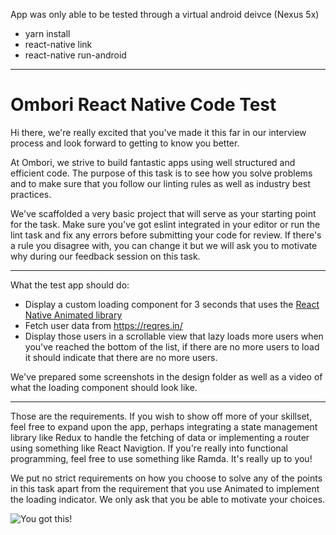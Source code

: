 App was only able to be tested through a virtual android deivce (Nexus 5x)

- yarn install
- react-native link
- react-native run-android

__________________________________________________________________________________________________________________________


# Ombori React Native Code Test

Hi there, we're really excited that you've made it this far in our interview process and look forward to getting to know you better.

At Ombori, we strive to build fantastic apps using well structured and efficient code.
The purpose of this task is to see how you solve problems and to make sure that you follow our linting rules as well as industry best practices.

We've scaffolded a very basic project that will serve as your starting point for the task.
Make sure you've got eslint integrated in your editor or run the lint task and fix any errors before submitting your code for review. If there's a rule you disagree with, you can change it but we will ask you to motivate why during our feedback session on this task.

___

What the test app should do:

* Display a custom loading component for 3 seconds that uses the [React Native Animated library](https://facebook.github.io/react-native/docs/animated.html)
* Fetch user data from https://reqres.in/
* Display those users in a scrollable view that lazy loads more users when you've reached the bottom of the list, if there are no more users to load it should indicate that there are no more users.

We've prepared some screenshots in the design folder as well as a video of what the loading component should look like.

___

Those are the requirements. If you wish to show off more of your skillset, feel free to expand upon the app, perhaps integrating a state management library like Redux to handle the fetching of data or implementing a router using something like React Navigtion. If you're really into functional programming, feel free to use something like Ramda. It's really up to you!

We put no strict requirements on how you choose to solve any of the points in this task apart from the requirement that you use Animated to implement the loading indicator. We only ask that you be able to motivate your choices.

![You got this!](https://media.giphy.com/media/ClcWrARkrq1GM/giphy.gif)

